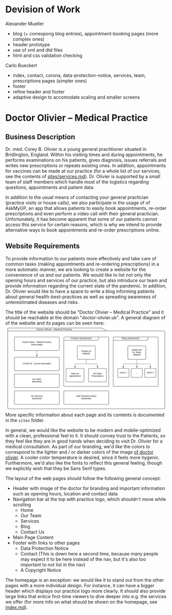 # Devision of Work

Alexander Mueller  
- blog (+ correspong blog entries), appointment-booking pages (more complex ones)  
- header prototype  
- use of xml and dtd files  
- html and css validation checking


Carlo Bueckert  
- index, contact, corona, data-protection-notice, services, team, prescriptions pages (simpler ones)  
- footer  
- refine header and footer  
- adaptive design to accomodate scaling and smaller screens  




# Doctor Olivier &ndash; Medical Practice

## Business Description

Dr. med. Corey B. Olivier is a young general practitioner situated in Bridlington, England. Within his visiting times and during appointments, he performs examinations on his patients, gives diagnosis, issues referrals and writes new prescriptions or repeats existing ones. In addition, appointments for vaccines can be made at our practice (for a whole list of our services, see the contents of [sites/services.md](sites/services.md)). Dr. Olivier is supported by a small team of staff members which handle most of the logistics regarding questions, appointments and patient data. 

In addition to the usual means of contacting your general practician (practice visits or house calls), we also participate in the usage of of AskMyGP, an app that allows patients to easily book appointments, re-order prescriptions and even perform a video call with their general practician. Unfortunately, it has become apparent that some of our patients cannot access this service for certain reasons, which is why we intend to provide alternative ways to book appointments and re-order prescriptions online.

## Website Requirements

To provide information to our patients more effectively and take care of common tasks (making appointments and re-ordering prescriptions) in a more automatic manner, we are looking to create a website for the convenience of us and our patients. We would like to list not only the opening hours and services of our practice, but also introduce our team and provide information regarding the current state of the pandemic. In addition, Dr. Olivier would like to have a space to write a blog informing patients about general health-best-practices as well as spreading awareness of unterestimated diseases and risks.

The title of the website should be "Doctor Olivier &ndash; Medical Practice" and it should be reachable at the domain "doctor-olivier.uk". A general diagram of of the website and its pages can be seen here:
![Website Design Diagram](Website-Design-Diagram.svg)
More specific information about each page and its contents is documented in the `sites` folder.

In general, we would like the website to be modern and mobile-optimized with a clean, professional feel to it. It should convey trust to the Patients, so they feel like they are in good hands when deciding to visit Dr. Olivier for a medical consultation. As part of our branding, we'd like the colors to correspond to the lighter and / or darker colors of the image [of doctor olivier](images/doctor-olivier.jpg). A cooler color temperature is desired, since it feels more hygenic. Furthermore, we'd also like the fonts to reflect this general feeling, though we explicitly wish that they be Sans Serif types.

The layout of the web pages should follow the following general concept:
- Header with image of the doctor for branding and important information such as opening hours, location and contact data
- Navigation bar at the top with practice logo, which shouldn't move while scrolling
    - Home
    - Our Team
    - Services
    - Blog
    - Contact Us
- Main Page Content
- Footer with links to other pages
    - Data Protection Notice
    - Contact (This is down here a second time, because many people may expect it to be here instead of the nav, but it's also too important to not list in the nav)
    - A Copyright Notice

The homepage is an exception: we would like it to stand out from the other pages with a more individual design. For instance, it can have a bigger header which displays our practice logo more clearly. It should also provide large links that entice first-time viewers to dive deeper into e.g. the services we offer (for more info on what should be shown on the homepage, see [index.md](sites/index.md)).
